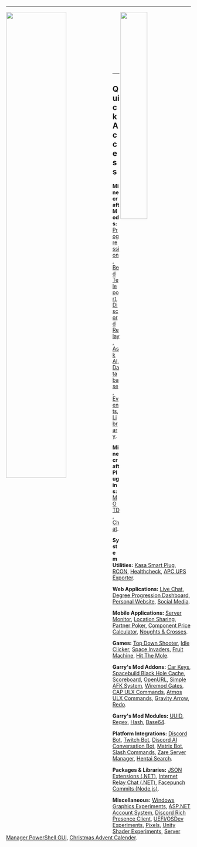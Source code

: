 <hr>

<img align="left" width="57%" src="https://github-readme-stats.vercel.app/api?username=viral32111&count_private=true&show_icons=true&include_all_commits=true&disable_animations=true&hide_border=true&hide_title=true&bg_color=00000000&cache_seconds=86400">
<img align="right" width="38%" src="https://github-readme-stats.vercel.app/api/top-langs/?username=viral32111&hide_border=true&hide_title=true&bg_color=00000000&text_color=3498db&langs_count=10&layout=compact&exclude_repo=gm_uuid&cache_seconds=86400&hide=c%2B%2B,c,objective-c,m4,cmake,shaderlab,dockerfile">

<br><br><br><br><br><br><br><br><br><hr>

## Quick Access

**Minecraft Mods:** [Progression](https://github.com/viral32111/progression), [Bed Teleport](https://github.com/viral32111/bed-teleport), [Discord Relay](https://github.com/viral32111/discord-relay), [Ask AI](https://github.com/viral32111/ask-ai), [Database](https://github.com/viral32111/database), [Events](https://github.com/viral32111/events), [Library](https://github.com/viral32111/library).

**Minecraft Plugins:** [MOTD](https://github.com/viral32111/motd), [Chat](https://github.com/viral32111/chat).

**System Utilities:** [Kasa Smart Plug](https://github.com/viral32111/kasa-smart-plug), [RCON](https://github.com/viral32111/rcon), [Healthcheck](https://github.com/viral32111/healthcheck), [APC UPS Exporter](https://github.com/viral32111/apc-ups-exporter).

**Web Applications:**  [Live Chat](https://github.com/viral32111/LiveChat), [Degree Progression Dashboard](https://github.com/viral32111/degree-progression-dashboard), [Personal Website](https://github.com/viral32111/website), [Social Media](https://github.com/viral32111/social-media).

**Mobile Applications:** [Server Monitor](https://github.com/viral32111/ServerMonitor), [Location Sharing](https://github.com/viral32111/location-sharing), [Partner Poker](https://github.com/viral32111/PartnerPoker), [Component Price Calculator](https://github.com/viral32111/component-price-calculator), [Noughts & Crosses](https://github.com/viral32111/noughts-and-crosses).

**Games:** [Top Down Shooter](https://github.com/viral32111/top-down-shooter), [Idle Clicker](https://github.com/viral32111/clicker), [Space Invaders](https://github.com/viral32111/space-invaders), [Fruit Machine](https://github.com/viral32111/fruit-machine), [Hit The Mole](https://github.com/viral32111/hit-the-mole).

**Garry's Mod Addons:** [Car Keys](https://github.com/viral32111/car-keys), [Spacebuild Black Hole Cache](https://github.com/viral32111/black-hole-cache), [Scoreboard](https://github.com/viral32111/virals-scoreboard), [OpenURL](https://github.com/viral32111/openurl), [Simple AFK System](https://github.com/viral32111/simple-afk-system), [Wiremod Gates](https://github.com/viral32111/gates), [CAP ULX Commands](https://github.com/viral32111/stargate-ulx-commands), [Atmos ULX Commands](https://github.com/viral32111/atmos-ulx-commands), [Gravity Arrow](https://github.com/viral32111/gravity-arrow), [Redo](https://github.com/viral32111/redo).

**Garry's Mod Modules:** [UUID](https://github.com/viral32111/gm_uuid), [Regex](https://github.com/viral32111/gm_regex), [Hash](https://github.com/viral32111/hash), [Base64](https://github.com/viral32111/gm_base64).

**Platform Integrations:** [Discord Bot](https://github.com/viral32111/discordbot), [Twitch Bot](https://github.com/viral32111/TwitchBot), [Discord AI Conversation Bot](https://github.com/viral32111/discord-conversation-bot), [Matrix Bot](https://github.com/viral32111/matrix-bot), [Slash Commands](https://github.com/viral32111/slashcommands), [Zare Server Manager](https://github.com/viral32111/zare), [Hentai Search](https://github.com/viral32111/hentai).

**Packages & Libraries:** [JSON Extensions (.NET)](https://github.com/viral32111/JsonExtensions), [Internet Relay Chat (.NET)](https://github.com/viral32111/InternetRelayChat), [Facepunch Commits (Node.js)](https://github.com/viral32111/facepunch-commits).

**Miscellaneous:** [Windows Graphics Experiments](https://github.com/viral32111/GraphicsExperiments), [ASP.NET Account System](https://github.com/viral32111/account-system), [Discord Rich Presence Client](https://github.com/viral32111/CustomRichPresence), [UEFI/OSDev Experiments](https://github.com/viral32111/uefi-experiments), [Pixels](https://github.com/viral32111/Pixels), [Unity Shader Experiments](https://github.com/viral32111/shaders), [Server Manager PowerShell GUI](https://github.com/viral32111/server-manager), [Christmas Advent Calender](https://github.com/viral32111/advent-calender).
